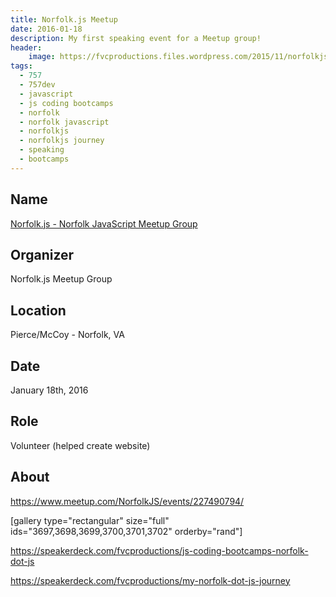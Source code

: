 ```yaml
---
title: Norfolk.js Meetup
date: 2016-01-18
description: My first speaking event for a Meetup group!
header:
    image: https://fvcproductions.files.wordpress.com/2015/11/norfolkjs-jan-2016-0041.jpg
tags:
  - 757
  - 757dev
  - javascript
  - js coding bootcamps
  - norfolk
  - norfolk javascript
  - norfolkjs
  - norfolkjs journey
  - speaking
  - bootcamps
---
```


## Name

<a title="Norfolk.js" href="https://norfolkjs.org" target="_blank" rel="noopener">Norfolk.js -
Norfolk JavaScript Meetup Group</a>

## Organizer

Norfolk.js Meetup Group

## Location

Pierce/McCoy - Norfolk, VA

## Date

January 18th, 2016

## Role

Volunteer (helped create website)

## About

https://www.meetup.com/NorfolkJS/events/227490794/

[gallery type="rectangular" size="full" ids="3697,3698,3699,3700,3701,3702"
orderby="rand"]

https://speakerdeck.com/fvcproductions/js-coding-bootcamps-norfolk-dot-js

https://speakerdeck.com/fvcproductions/my-norfolk-dot-js-journey
